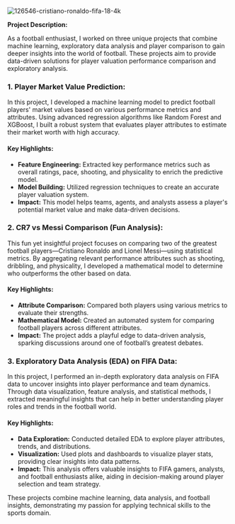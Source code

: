 ![126546-cristiano-ronaldo-fifa-18-4k](https://github.com/user-attachments/assets/f31db360-4483-4b1a-b028-da8809a4f559)


**Project Description:**

As a football enthusiast, I worked on three unique projects that combine machine learning, exploratory data analysis and player comparison to gain deeper insights into the world of football. These projects aim to provide data-driven solutions for player valuation performance comparison and exploratory analysis.

### 1. **Player Market Value Prediction:**
In this project, I developed a machine learning model to predict football players' market values based on various performance metrics and attributes. Using advanced regression algorithms like Random Forest and XGBoost, I built a robust system that evaluates player attributes to estimate their market worth with high accuracy.

#### Key Highlights:
- **Feature Engineering:** Extracted key performance metrics such as overall ratings, pace, shooting, and physicality to enrich the predictive model.
- **Model Building:** Utilized regression techniques to create an accurate player valuation system.
- **Impact:** This model helps teams, agents, and analysts assess a player's potential market value and make data-driven decisions.

### 2. **CR7 vs Messi Comparison (Fun Analysis):**
This fun yet insightful project focuses on comparing two of the greatest football players—Cristiano Ronaldo and Lionel Messi—using statistical metrics. By aggregating relevant performance attributes such as shooting, dribbling, and physicality, I developed a mathematical model to determine who outperforms the other based on data.

#### Key Highlights:
- **Attribute Comparison:** Compared both players using various metrics to evaluate their strengths.
- **Mathematical Model:** Created an automated system for comparing football players across different attributes.
- **Impact:** The project adds a playful edge to data-driven analysis, sparking discussions around one of football’s greatest debates.

### 3. **Exploratory Data Analysis (EDA) on FIFA Data:**
In this project, I performed an in-depth exploratory data analysis on FIFA data to uncover insights into player performance and team dynamics. Through data visualization, feature analysis, and statistical methods, I extracted meaningful insights that can help in better understanding player roles and trends in the football world.

#### Key Highlights:
- **Data Exploration:** Conducted detailed EDA to explore player attributes, trends, and distributions.
- **Visualization:** Used plots and dashboards to visualize player stats, providing clear insights into data patterns.
- **Impact:** This analysis offers valuable insights to FIFA gamers, analysts, and football enthusiasts alike, aiding in decision-making around player selection and team strategy.

These projects combine machine learning, data analysis, and football insights, demonstrating my passion for applying technical skills to the sports domain.
